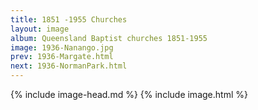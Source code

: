 ```yaml
---
title: 1851 -1955 Churches
layout: image
album: Queensland Baptist churches 1851-1955
image: 1936-Nanango.jpg
prev: 1936-Margate.html
next: 1936-NormanPark.html
---
```

 {% include image-head.md %}
{% include image.html %}
